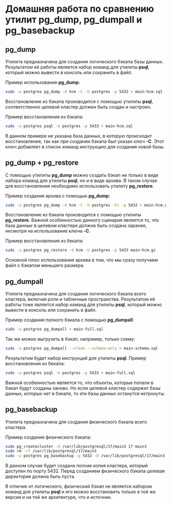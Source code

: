 # Домашняя работа по сравнению утилит pg_dump, pg_dumpall и pg_basebackup

## pg_dump
Утилита предназначена для создания логического бэкапа базы данных. Результатом её работы является набор команд для утилиты **psql**, который можно вывести в консоль или сохранить в файл.

Пример использования **pg_dump**:
```bash
sudo -u postgres pg_dump -d hcm -C -U postgres -p 5432 > main-hcm.sql
```

Восстановление из бэкапа производится с помощью утилиты **psql**, соответственно целевой кластер должен быть создан и настроен.

Пример восстановления из бэкапа:
```bash
sudo -u postgres psql -U postgres -p 5433 < main-hcm.sql
```

В данном примере не указана база данных, в которую происходит восстановление, так как при создании бэкапа был указан ключ **-C**. Этот ключ добавляет в список команд инструкцию для создания новой базы.

## pg_dump + pg_restore
С помощью утилиты **pg_dump** можно создать бэкап не только в виде набора команд для утилиты **psql**, но и в виде архива. В таком случае для восстановления необходимо использовать утилиту **pg_restore**.

Пример создания архива с помощью **pg_dump**:
```bash
sudo -u postgres pg_dump -d hcm -C -U postgres -Fc -p 5432 > main-hcm.gz
```

Восстановление из бэкапа производится с помощью утилиты **pg_restore**. Важной особенностью данного сценария является то, что база данных в целевом кластере должна быть создана заранее, несмотря на использование ключа **-C**.

Пример восстановления из бекапа:
```bash
sudo -u postgres pg_restore -d hcm -U postgres -p 5433 main-hcm.gz
```

Основной плюс использования архива в том, что мы сразу получаем файл с бэкапом меньшего размера.

## pg_dumpall
Утилита предназначена для создания логического бэкапа всего кластера, включая роли и табличные пространства. Результатом её работы тоже является набор команд для утилиты **psql**, который можно вывести в консоль или сохранить в файл.

Пример создания полного бэкапа с помощью **pg_dumpall**:
```bash
sudo -u postgres pg_dumpall > main-full.sql
```

Так же можно выгрузить в бэкап, например, только схему:
```bash
sudo -u postgres pg_dumpall --clean --schema-only > main-schema.sql
```

Результатом будет набор инструкций для утилиты **psql**. Пример восстановления из бекапа:
```bash
sudo -u postgres psql -U postgres -p 5433 < main-full.sql
```

Важной особенностью является то, что объекты, которые попали в бэкап будут созданы заново. Но если целевой кластер содержит базы данных, которых нет в бэкапе, то эти базы данных останутся нетронуты.

## pg_basebackup
Утилита предназначена для создания физического бэкапа всего кластера.

Пример создания физического бэкапа:
```bash
sudo pg_createcluster -d /var/lib/postgresql/17/main3 17 main3
sudo rm -rf /var/lib/postgresql/17/main3
sudo -u postgres pg_basebackup -p 5432 -D /var/lib/postgresql/17/main3
```

В данном случае будет создана полная копия кластера, который доступен по порту 5432. Перед созданием физического бэкапа целевая директория должна быть пуста.

В отличие от логического, физический бэкап не является набором команд для утилиты **psql** и его можно восстановить только в той же версии и на той же архитектуре, что и источник.
